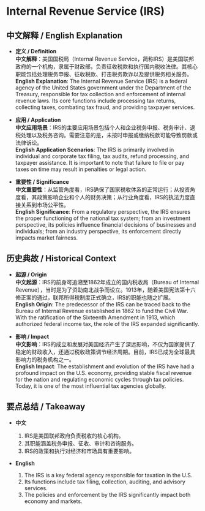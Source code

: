 # Internal Revenue Service (IRS)

## 中文解释 / English Explanation

* **定义 / Definition**  
  **中文解释**：美国国税局（Internal Revenue Service，简称IRS）是美国联邦政府的一个机构，隶属于财政部，负责征收税款和执行国内税收法律。其核心职能包括处理税务申报、征收税款、打击税务欺诈以及提供税务相关服务。  
  **English Explanation**: The Internal Revenue Service (IRS) is a federal agency of the United States government under the Department of the Treasury, responsible for tax collection and enforcement of internal revenue laws. Its core functions include processing tax returns, collecting taxes, combating tax fraud, and providing taxpayer services.

* **应用 / Application**  
  **中文应用场景**：IRS的主要应用场景包括个人和企业税务申报、税务审计、退税处理以及税务咨询。需要注意的是，未按时申报或缴纳税款可能导致罚款或法律诉讼。  
  **English Application Scenarios**: The IRS is primarily involved in individual and corporate tax filing, tax audits, refund processing, and taxpayer assistance. It is important to note that failure to file or pay taxes on time may result in penalties or legal action.

* **重要性 / Significance**  
  **中文重要性**：从监管角度看，IRS确保了国家税收体系的正常运行；从投资角度看，其政策影响企业和个人的财务决策；从行业角度看，IRS的执法力度直接关系到市场公平性。  
  **English Significance**: From a regulatory perspective, the IRS ensures the proper functioning of the national tax system; from an investment perspective, its policies influence financial decisions of businesses and individuals; from an industry perspective, its enforcement directly impacts market fairness.

## 历史典故 / Historical Context

* **起源 / Origin**  
  **中文起源**：IRS的前身可追溯至1862年成立的国内税收局（Bureau of Internal Revenue），当时是为了资助南北战争而设立。1913年，随着美国宪法第十六修正案的通过，联邦所得税制度正式确立，IRS的职能也随之扩展。  
  **English Origin**: The predecessor of the IRS can be traced back to the Bureau of Internal Revenue established in 1862 to fund the Civil War. With the ratification of the Sixteenth Amendment in 1913, which authorized federal income tax, the role of the IRS expanded significantly.

* **影响 / Impact**  
  **中文影响**：IRS的成立和发展对美国经济产生了深远影响，不仅为国家提供了稳定的财政收入，还通过税收政策调节经济周期。目前，IRS已成为全球最具影响力的税务机构之一。  
  **English Impact**: The establishment and evolution of the IRS have had a profound impact on the U.S. economy, providing stable fiscal revenue for the nation and regulating economic cycles through tax policies. Today, it is one of the most influential tax agencies globally.

## 要点总结 / Takeaway

* **中文**  
  1. IRS是美国联邦政府负责税收的核心机构。
  2. 其职能涵盖税务申报、征收、审计和咨询服务。
  3. IRS的政策和执行对经济和市场具有重要影响。

* **English**  
  1. The IRS is a key federal agency responsible for taxation in the U.S.
  2. Its functions include tax filing, collection, auditing, and advisory services.
  3. The policies and enforcement by the IRS significantly impact both economy and markets.